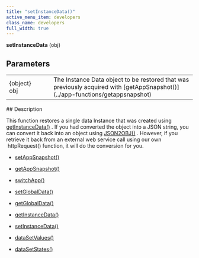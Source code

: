 ```yaml
---
title: "setInstanceData()"
active_menu_item: developers
class_name: developers
full_width: true
---
```



**setInstanceData** (obj)

## Parameters

<table>
<tr>
<td width="134">
{object} obj

</td>
<td width="20">
</td>
<td width="750">
The Instance Data object to be restored that was previously acquired with [getAppSnapshot()](../app-functions/getappsnapshot)

</td>
</tr>
</table>
## Description

This function restores a single data Instance that was created using [getInstanceData()](getinstancedata.htm) . If you had converted the object into a JSON string, you can convert it back into an object using [JSON2OBJ()](../conversion-functions/text2json) . However, if you retrieve it back from an external web service call using our own  httpRequest() function, it will do the conversion for you.

 - [setAppSnapshot()](../app-functions/setappsnapshot)

 - [getAppSnapshot()](../app-functions/getappsnapshot)

 - [switchApp()](../app-functions/switchapp)

 - [setGlobalData()](../global-data-pool-functions/setglobaldata)

 - [getGlobalData()](../global-data-pool-functions/getglobaldata)

 - [getInstanceData()](getinstancedata.htm)

 - [setInstanceData()](setinstancedata.htm)

 - [dataSetValues()](../widget-data-state-manipulation/datasetvalues)

 - [dataSetStates()](../widget-data-state-manipulation/datasetstates)

